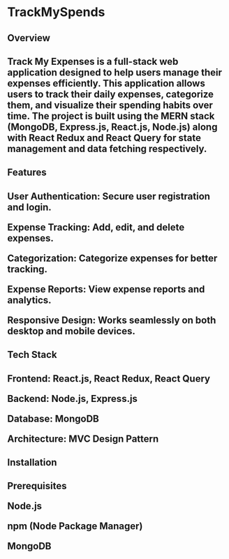 # TrackMySpends
<h2>Overview<h2/>
  
<p>Track My Expenses is a full-stack web application designed to help users manage their expenses efficiently. This application allows users to track their daily expenses, categorize them, and visualize their spending habits over time. The project is built using the MERN stack (MongoDB, Express.js, React.js, Node.js) along with React Redux and React Query for state management and data fetching respectively.<p/>

<h2>Features<h2/>
<p>User Authentication: Secure user registration and login.<p/>
<p>Expense Tracking: Add, edit, and delete expenses.<p/>
<p>Categorization: Categorize expenses for better tracking.<p/>
<p>Expense Reports: View expense reports and analytics.<p/>
<p>Responsive Design: Works seamlessly on both desktop and mobile devices.<p/>
  
<h2>Tech Stack<h2/>
<p>Frontend: React.js, React Redux, React Query<p/>
<p>Backend: Node.js, Express.js<p/>
<p>Database: MongoDB<p/>
<p>Architecture: MVC Design Pattern<p/>
  
<h2>Installation<h2/>
<p>Prerequisites<p/>
<p>Node.js<p/>
<p>npm (Node Package Manager)<p/>
<p>MongoDB<p/>
